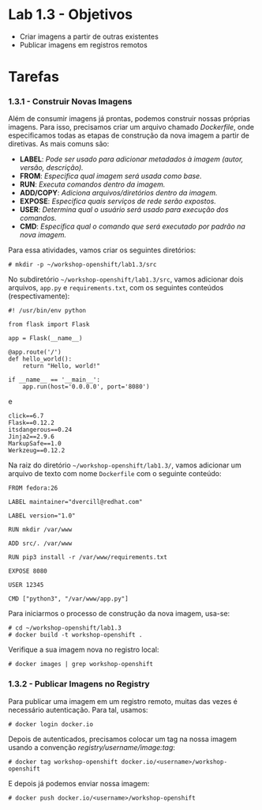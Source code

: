# Lab 1.3 - Objetivos

* Criar imagens a partir de outras existentes
* Publicar imagens em registros remotos

# Tarefas

### 1.3.1 - Construir Novas Imagens

Além de consumir imagens já prontas, podemos construir nossas próprias imagens. Para isso, precisamos criar um arquivo chamado _Dockerfile_, onde especificamos todas as etapas de construção da nova imagem a partir de diretivas. As mais comuns são:

* **LABEL**: _Pode ser usado para adicionar metadados à imagem \(autor, versão, descrição\)._
* **FROM**: _Especifica qual imagem será usada como base._
* **RUN**: _Executa comandos dentro da imagem._
* **ADD/COPY**: _Adiciona arquivos/diretórios dentro da imagem._
* **EXPOSE**: _Especifica quais serviços de rede serão expostos._
* **USER**: _Determina qual o usuário será usado para execução dos comandos._
* **CMD**: _Especifica qual o comando que será executado por padrão na nova imagem._

Para essa atividades, vamos criar os seguintes diretórios:

```
# mkdir -p ~/workshop-openshift/lab1.3/src
```

No subdiretório `~/workshop-openshift/lab1.3/src`, vamos adicionar dois arquivos, `app.py` e `requirements.txt`, com os seguintes conteúdos \(respectivamente\):

```
#! /usr/bin/env python

from flask import Flask

app = Flask(__name__)

@app.route('/')
def hello_world():
    return "Hello, world!"

if __name__ == '__main__':
    app.run(host='0.0.0.0', port='8080')
```

e

```
click==6.7
Flask==0.12.2
itsdangerous==0.24
Jinja2==2.9.6
MarkupSafe==1.0
Werkzeug==0.12.2
```

Na raiz do diretório `~/workshop-openshift/lab1.3/`, vamos adicionar um arquivo de texto com nome `Dockerfile` com o seguinte conteúdo:

```
FROM fedora:26

LABEL maintainer="dvercill@redhat.com"

LABEL version="1.0"

RUN mkdir /var/www

ADD src/. /var/www

RUN pip3 install -r /var/www/requirements.txt

EXPOSE 8080

USER 12345

CMD ["python3", "/var/www/app.py"]
```

Para iniciarmos o processo de construção da nova imagem, usa-se:

```
# cd ~/workshop-openshift/lab1.3
# docker build -t workshop-openshift .
```

Verifique a sua imagem nova no registro local:

```
# docker images | grep workshop-openshift
```

### 1.3.2 - Publicar Imagens no Registry

Para publicar uma imagem em um registro remoto, muitas das vezes é necessário autenticação. Para tal, usamos:

```
# docker login docker.io
```

Depois de autenticados, precisamos colocar um tag na nossa imagem usando a convenção _registry/username/image:tag_:

```
# docker tag workshop-openshift docker.io/<username>/workshop-openshift
```

E depois já podemos enviar nossa imagem:

```
# docker push docker.io/<username>/workshop-openshift
```
